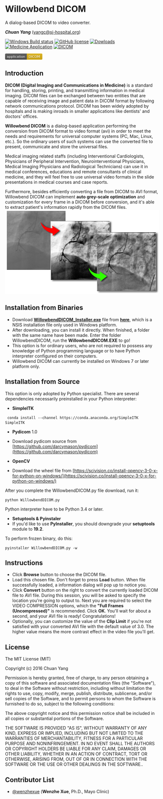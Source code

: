 # Willowbend DICOM
A dialog-based DICOM to video converter.

***Chuan Yang*** (<yangc@sj-hospital.org>)

[![Windows Build status](https://img.shields.io/appveyor/ci/es128/chokidar/master.svg?label=Windows)](https://github.com/YangChuan80/WillowbendDICOM)
[![GitHub license](https://img.shields.io/npm/l/express.svg)](LICENSE)
[![Dowloads](https://img.shields.io/badge/downloads-43M-green.svg)](https://github.com/YangChuan80/WillowbendDICOM/raw/master/Installer/WillowbendDICOM_Installer.exe?raw=true)
[![Medicine Application](https://img.shields.io/badge/application-medicine-red.svg)](README.md)
[![DICOM](https://img.shields.io/badge/application-DICOM-yellow.svg)](README.md)

<svg xmlns="http://www.w3.org/2000/svg" width="122" height="20"><linearGradient id="b" x2="0" y2="100%"><stop offset="0" stop-color="#bbb" stop-opacity=".1"/><stop offset="1" stop-opacity=".1"/></linearGradient><mask id="a"><rect width="122" height="20" rx="3" fill="#fff"/></mask><g mask="url(#a)"><path fill="#555" d="M0 0h71v20H0z"/><path fill="#dfb317" d="M71 0h51v20H71z"/><path fill="url(#b)" d="M0 0h122v20H0z"/></g><g fill="#fff" text-anchor="middle" font-family="DejaVu Sans,Verdana,Geneva,sans-serif" font-size="11"><text x="35.5" y="15" fill="#010101" fill-opacity=".3">application</text><text x="35.5" y="14">application</text><text x="95.5" y="15" fill="#010101" fill-opacity=".3">DICOM</text><text x="95.5" y="14">DICOM</text></g></svg>


## Introduction
**DICOM (Digital Imaging and Communications in Medicine)** is a standard for handling, storing, printing, and transmitting information in medical imaging. DICOM files can be exchanged between two entities that are capable of receiving image and patient data in DICOM format by following network communications protocol. DICOM has been widely adopted by hospitals and is making inroads in smaller applications like dentists' and doctors' offices.

**Willowbend DICOM** is a dialog-based application performing the conversion from DICOM format to video format (avi) in order to meet the needs and requirements for universal computer systems (PC, Mac, Linux, etc.). So the ordinary users of such systems can use the converted file to present, communicate and store the universal files. 

Medical imaging related staffs (including Interventional Cardiologists, Physicians of Peripheral Intervention, Neurointerventional Physicians, Medical Imaging Physicians and Radiological Technicians) can use it in medical conferences, educations and remote consultants of clinical medicine, and they will feel free to use universal video formats in the slide presentations in medical courses and case reports. 

Furthermore, besides efficiently converting a file from DICOM to AVI format, Willowbend DICOM can implement **auto grey-scale optimization** and customization for every frame in a DICOM before conversion, and it's able to extract patient's information rapidly from the DICOM files. 
![Auto Grey-scale Optimization](agso.png)

## Installation from Binaries
- Download **[WillowbendDICOM_Installer.exe](https://github.com/YangChuan80/WillowbendDICOM/raw/master/Installer/WillowbendDICOM_Installer.exe?raw=true)** file from **[here](https://github.com/YangChuan80/WillowbendDICOM/raw/master/Installer/WillowbendDICOM_Installer.exe?raw=true)**, which is a NSIS installation file only used in Windows platform. 
- After downloading, you can install it directly. When finished, a folder with the same name have been made. Enter the folder WillowbendDICOM, run the **WillowbendDICOM.EXE** to go!
- This option is for ordinary users, who are not required to possess any knowledge of Python programming language or to have Python interpreter configured on their computers.
- Willowbend DICOM can currently be installed on Windows 7 or later platform only.

## Installation from Source
This option is only adopted by Python specialist. There are several dependencies necessarily preinstalled in your Python interpreter:

- **SimpleITK**
```
 conda install --channel https://conda.anaconda.org/SimpleITK SimpleITK
 ```

- **Pydicom** 1.0
 - Download pydicom source from [https://github.com/darcymason/pydicom](https://github.com/darcymason/pydicom)

- **OpenCV**
 - Download the wheel file from [https://scivision.co/install-opencv-3-0-x-for-python-on-windows/](https://scivision.co/install-opencv-3-0-x-for-python-on-windows/)

After you complete the WillowbendDICOM.py file download, run it:
```
python WillowbendDICOM.py
```
Python interpreter have to be Python 3.4 or later.

- **Setuptools & Pyinstaler**
 - If you'd like to use **PyInstaller**, you should downgrade your **setuptools** module to **19.2**.

To perform frozen binary, do this:
```
pyinstaller WillowbendDICOM.py -w
```

## Instructions
- Click **Browse** button to choose the DICOM file. 
- Load this chosen file. Don't forget to press **Load** button. When file successfully loaded, a information dialog will pop up to notice you. 
- Click **Convert** button on the right to convert the currently loaded DICOM file to AVI file. During this session, you will be asked to specify the location you're going to output to. Next you are required to select the VIDEO COMPRESSION options, which the **"Full Frames (Uncompressed)"** is recommended. Click **OK**. You'll wait for about a second, and your AVI file is ready! Congratulations!
- Optionally, you can customize the value of the **Clip Limit** if you're not satisfied with your converted AVI file with the default value of 3.0. The higher value means the more contrast effect in the video file you'll get. 

## License
The MIT License (MIT)

Copyright (c) 2016 Chuan Yang

Permission is hereby granted, free of charge, to any person obtaining a copy
of this software and associated documentation files (the "Software"), to deal
in the Software without restriction, including without limitation the rights
to use, copy, modify, merge, publish, distribute, sublicense, and/or sell
copies of the Software, and to permit persons to whom the Software is
furnished to do so, subject to the following conditions:

The above copyright notice and this permission notice shall be included in all
copies or substantial portions of the Software.

THE SOFTWARE IS PROVIDED "AS IS", WITHOUT WARRANTY OF ANY KIND, EXPRESS OR
IMPLIED, INCLUDING BUT NOT LIMITED TO THE WARRANTIES OF MERCHANTABILITY,
FITNESS FOR A PARTICULAR PURPOSE AND NONINFRINGEMENT. IN NO EVENT SHALL THE
AUTHORS OR COPYRIGHT HOLDERS BE LIABLE FOR ANY CLAIM, DAMAGES OR OTHER
LIABILITY, WHETHER IN AN ACTION OF CONTRACT, TORT OR OTHERWISE, ARISING FROM,
OUT OF OR IN CONNECTION WITH THE SOFTWARE OR THE USE OR OTHER DEALINGS IN THE
SOFTWARE..

## Contributor List
- [@wenzhexue](http://github.com/wenzhexue) (**Wenzhe Xue**, Ph.D., Mayo Clinic) 
